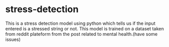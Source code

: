 # stress-detection
This is a stress detection model using python which tells us if the input entered is a stressed string or not.
This model is trained on a dataset taken from reddit plateform from the post related to mental health.(have some issues)

